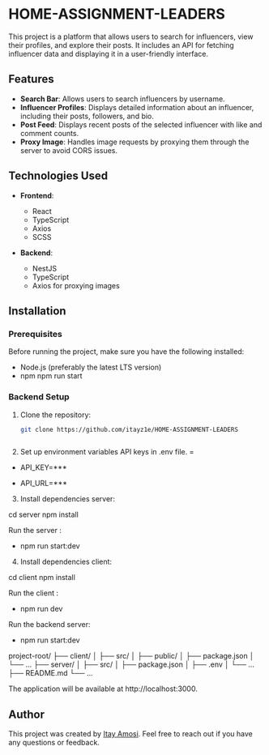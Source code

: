 # HOME-ASSIGNMENT-LEADERS


This project is a platform that allows users to search for influencers, view their profiles, and explore their posts. It includes an API for fetching influencer data and displaying it in a user-friendly interface.

## Features

- **Search Bar**: Allows users to search influencers by username.
- **Influencer Profiles**: Displays detailed information about an influencer, including their posts, followers, and bio.
- **Post Feed**: Displays recent posts of the selected influencer with like and comment counts.
- **Proxy Image**: Handles image requests by proxying them through the server to avoid CORS issues.

## Technologies Used

- **Frontend**:
  - React
  - TypeScript
  - Axios
  - SCSS
  
- **Backend**:
  - NestJS
  - TypeScript
  - Axios for proxying images
  
## Installation

### Prerequisites

Before running the project, make sure you have the following installed:

- Node.js (preferably the latest LTS version)
- npm npm run start


### Backend Setup

1. Clone the repository:
   ```bash
   git clone https://github.com/itayz1e/HOME-ASSIGNMENT-LEADERS



2. Set up environment variables  API keys in .env file. = 

- API_KEY=***

- API_URL=***


3. Install dependencies server:

cd server
npm install

Run the server :

   - npm run start:dev



4. Install dependencies client:

cd client
npm install

Run the client :

   - npm run dev

Run the backend server:

   - npm run start:dev



project-root/
├── client/
│   ├── src/
│   ├── public/
│   ├── package.json
│   └── ...
├── server/
│   ├── src/
│   ├── package.json
│   ├── .env
│   └── ...
├── README.md
└── ...


The application will be available at http://localhost:3000.


## Author

This project was created by [Itay Amosi](https://github.com/itayz1e). Feel free to reach out if you have any questions or feedback.
